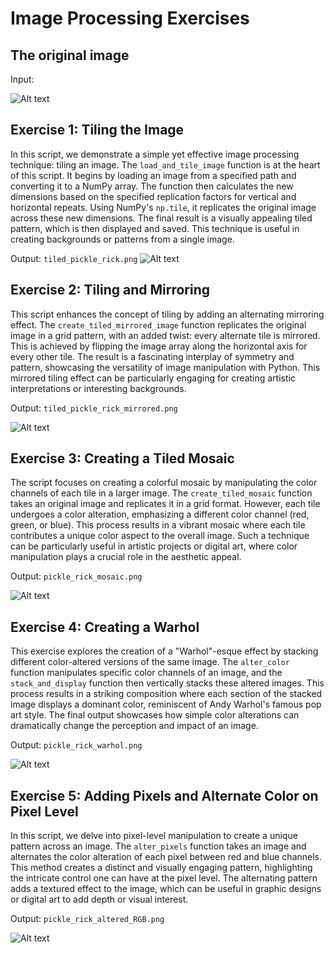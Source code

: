 # Image Processing Exercises

## The original image
Input: 

![Alt text](data/input/pickle_rick.png)

## Exercise 1: Tiling the Image
In this script, we demonstrate a simple yet effective image processing technique: tiling an image. The `load_and_tile_image` function is at the heart of this script. It begins by loading an image from a specified path and converting it to a NumPy array. The function then calculates the new dimensions based on the specified replication factors for vertical and horizontal repeats. Using NumPy's `np.tile`, it replicates the original image across these new dimensions. The final result is a visually appealing tiled pattern, which is then displayed and saved. This technique is useful in creating backgrounds or patterns from a single image.

Output: `tiled_pickle_rick.png`
![Alt text](data/output/tiled_pickle_rick.png)


## Exercise 2: Tiling and Mirroring
This script enhances the concept of tiling by adding an alternating mirroring effect. The `create_tiled_mirrored_image` function replicates the original image in a grid pattern, with an added twist: every alternate tile is mirrored. This is achieved by flipping the image array along the horizontal axis for every other tile. The result is a fascinating interplay of symmetry and pattern, showcasing the versatility of image manipulation with Python. This mirrored tiling effect can be particularly engaging for creating artistic interpretations or interesting backgrounds.

Output: `tiled_pickle_rick_mirrored.png`

![Alt text](data/output/tiled_pickle_rick_mirrored.png)

## Exercise 3: Creating a Tiled Mosaic
The script focuses on creating a colorful mosaic by manipulating the color channels of each tile in a larger image. The `create_tiled_mosaic` function takes an original image and replicates it in a grid format. However, each tile undergoes a color alteration, emphasizing a different color channel (red, green, or blue). This process results in a vibrant mosaic where each tile contributes a unique color aspect to the overall image. Such a technique can be particularly useful in artistic projects or digital art, where color manipulation plays a crucial role in the aesthetic appeal.

Output: `pickle_rick_mosaic.png`

![Alt text](data/output/pickle_rick_mosaic.png)

## Exercise 4: Creating a Warhol
This exercise explores the creation of a "Warhol"-esque effect by stacking different color-altered versions of the same image. The `alter_color` function manipulates specific color channels of an image, and the `stack_and_display` function then vertically stacks these altered images. This process results in a striking composition where each section of the stacked image displays a dominant color, reminiscent of Andy Warhol's famous pop art style. The final output showcases how simple color alterations can dramatically change the perception and impact of an image.

Output: `pickle_rick_warhol.png`

![Alt text](data/output/pickle_rick_warhol.png)

## Exercise 5: Adding Pixels and Alternate Color on Pixel Level
In this script, we delve into pixel-level manipulation to create a unique pattern across an image. The `alter_pixels` function takes an image and alternates the color alteration of each pixel between red and blue channels. This method creates a distinct and visually engaging pattern, highlighting the intricate control one can have at the pixel level. The alternating pattern adds a textured effect to the image, which can be useful in graphic designs or digital art to add depth or visual interest.

Output: `pickle_rick_altered_RGB.png`

![Alt text](data/output/pickle_rick_altered_RGB.png)


